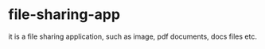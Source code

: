 # file-sharing-app
it is a file sharing application, such as  image, pdf documents, docs files etc. 
